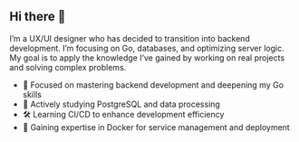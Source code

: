 ## Hi there 👋

I’m a UX/UI designer who has decided to transition into backend development. I’m focusing on Go, databases, and optimizing server logic. My goal is to apply the knowledge I’ve gained by working on real projects and solving complex problems.

-	🔭 Focused on mastering backend development and deepening my Go skills
-	🐘 Actively studying PostgreSQL and data processing
-	🛠️ Learning CI/CD to enhance development efficiency
-	🐳 Gaining expertise in Docker for service management and deployment

<!--
**rshelekhov/rshelekhov** is a ✨ _special_ ✨ repository because its `README.md` (this file) appears on your GitHub profile.

Here are some ideas to get you started:

- 🔭 I’m currently working on ...
- 🌱 I’m currently learning ...
- 👯 I’m looking to collaborate on ...
- 🤔 I’m looking for help with ...
- 💬 Ask me about ...
- 📫 How to reach me: ...
- 😄 Pronouns: ...
- ⚡ Fun fact: ...
-->
